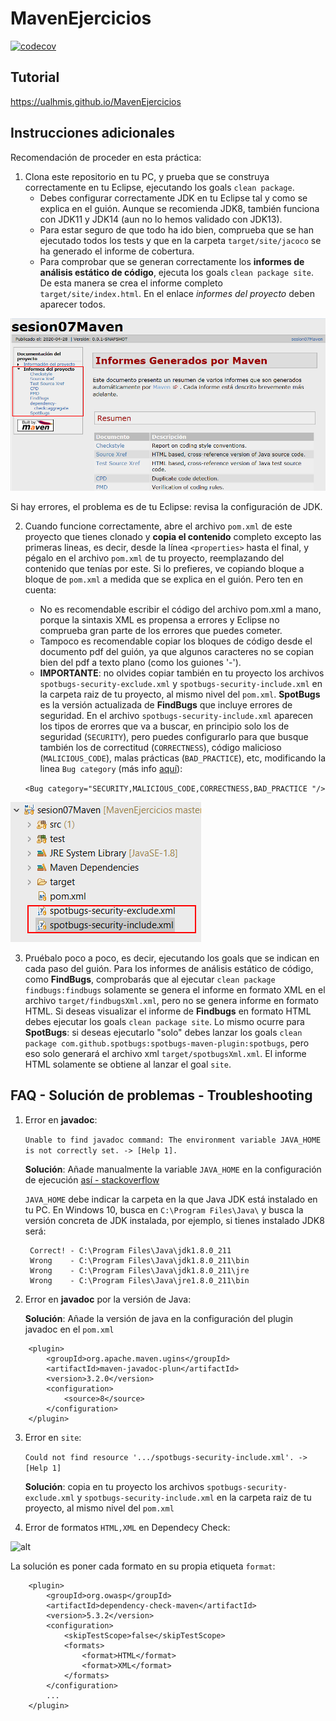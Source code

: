 # MavenEjercicios

[![codecov](https://codecov.io/gh/ualhmis/mavenEjercicios/branch/master/graph/badge.svg)](https://codecov.io/gh/ualhmis/mavenEjercicios)
    
## Tutorial

https://ualhmis.github.io/MavenEjercicios

## Instrucciones adicionales

Recomendación de proceder en esta práctica:
1. Clona este repositorio en tu PC, y prueba que se construya correctamente en tu Eclipse, ejecutando los goals `clean package`. 
    - Debes configurar correctamente JDK en tu Eclipse tal y como se explica en el guión. Aunque se recomienda JDK8, también funciona con JDK11 y JDK14 (aun no lo hemos validado con JDK13).
    - Para estar seguro de que todo ha ido bien, comprueba que se han ejecutado todos los tests y que en la carpeta `target/site/jacoco` se ha generado el informe de cobertura. 
    - Para comprobar que se generan correctamente los __informes de análisis estático de código__, ejecuta los goals `clean package site`. De esta manera se crea el informe completo `target/site/index.html`. En el enlace _informes del proyecto_ deben aparecer todos.

![alt](images/site-informes-proyecto.png)
  
Si hay errores, el problema es de tu Eclipse: revisa la configuración de JDK.

2. Cuando funcione correctamente, abre el archivo `pom.xml` de este proyecto que tienes clonado y **copia el contenido** completo excepto las primeras lineas, es decir, desde la línea `<properties>` hasta el final, y pégalo en el archivo `pom.xml` de tu proyecto, reemplazando del contenido que tenías por este. Si lo prefieres, ve copiando bloque a bloque de `pom.xml` a medida que se explica en el guión. Pero ten en cuenta: 
    - No es recomendable escribir el código del archivo pom.xml a mano, porque la sintaxis XML es propensa a errores y Eclipse no comprueba gran parte de los errores que puedes cometer.
    - Tampoco es recomendable copiar los bloques de código desde el documento pdf del guión, ya que algunos caracteres no se copian bien del pdf a texto plano (como los guiones '-').
    - __IMPORTANTE__: no olvides copiar también en tu proyecto los archivos `spotbugs-security-exclude.xml` y `spotbugs-security-include.xml` en la carpeta raiz de tu proyecto, al mismo nivel del `pom.xml`. __SpotBugs__ es la versión actualizada de __FindBugs__ que incluye errores de seguridad. En el archivo `spotbugs-security-include.xml` aparecen los tipos de erorres que va a buscar, en principio solo los de seguridad (`SECURITY`), pero puedes configurarlo para que busque también los de correctitud (`CORRECTNESS`), código malicioso (`MALICIOUS_CODE`), malas prácticas (`BAD_PRACTICE`), etc, modificando la linea `Bug category` (más info [aquí](https://spotbugs.readthedocs.io/en/stable/bugDescriptions.html)): 

    `<Bug category="SECURITY,MALICIOUS_CODE,CORRECTNESS,BAD_PRACTICE "/>`

![alt](images/site-spotbugs-include-xml.png)

3. Pruébalo poco a poco, es decir, ejecutando  los goals que se indican en cada paso del guión. Para los informes de análisis estático de código, como __FindBugs__, comprobarás que al ejecutar `clean package findbugs:findbugs` solamente se genera el informe en formato XML en el archivo `target/findbugsXml.xml`, pero no se genera informe en formato HTML. Si deseas visualizar el informe de __Findbugs__ en formato HTML debes ejecutar los goals `clean package site`. Lo mismo ocurre para __SpotBugs__: si deseas ejecutarlo "solo" debes lanzar los goals `clean package com.github.spotbugs:spotbugs-maven-plugin:spotbugs`, pero eso solo generará el archivo xml `target/spotbugsXml.xml`. El informe  HTML solamente se obtiene al lanzar el goal `site`.

## FAQ - Solución de problemas - Troubleshooting

1. Error en __javadoc__:

    `Unable to find javadoc command: The environment variable JAVA_HOME is not correctly set. -> [Help 1].`

    __Solución__: Añade manualmente la variable `JAVA_HOME` en la configuración de ejecución [así - stackoverflow](https://stackoverflow.com/a/36685840)

    `JAVA_HOME` debe indicar la carpeta en la que Java JDK está instalado en tu PC. En Windows 10, busca en `C:\Program Files\Java\` y busca la versión concreta de JDK instalada, por ejemplo, si tienes instalado JDK8 será:

        Correct! - C:\Program Files\Java\jdk1.8.0_211
        Wrong    - C:\Program Files\Java\jdk1.8.0_211\bin
        Wrong    - C:\Program Files\Java\jdk1.8.0_211\jre
        Wrong    - C:\Program Files\Java\jre1.8.0_211\bin

2. Error en __javadoc__ por la versión de Java: 

    __Solución__: Añade la versión de java en la configuración del plugin javadoc en el `pom.xml`

```
	<plugin>
		<groupId>org.apache.maven.ugins</groupId>
		<artifactId>maven-javadoc-plun</artifactId>
		<version>3.2.0</version>
		<configuration>
			<source>8</source>
		</configuration>			
	</plugin>
```

3. Error en `site`:
    
    `Could not find resource '.../spotbugs-security-include.xml'. -> [Help 1]`

    __Solución__: copia en tu proyecto los archivos `spotbugs-security-exclude.xml` y `spotbugs-security-include.xml` en la carpeta raiz de tu proyecto, al mismo nivel del `pom.xml`

4. Error de formatos `HTML,XML` en Dependecy Check: 

![alt](images/error-formats-dependency-check.png)

La solución es poner cada formato en su propia etiqueta `format`:

````
    <plugin>
		<groupId>org.owasp</groupId>
		<artifactId>dependency-check-maven</artifactId>
		<version>5.3.2</version>
		<configuration>
			<skipTestScope>false</skipTestScope>
			<formats>
				<format>HTML</format>
				<format>XML</format>
			</formats> 
		</configuration>
        ...
    </plugin>
````     